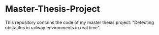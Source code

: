 # Master-Thesis-Project
This repository contains the code of my master thesis project: "Detecting obstacles in railway environments in real time".
